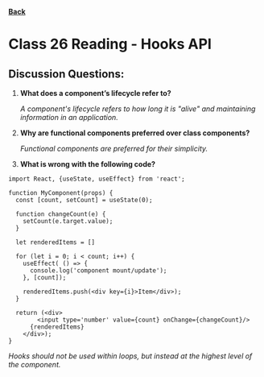 **[Back](https://clayton-jones.github.io/reading-notes/)**

# Class 26 Reading - Hooks API  

## Discussion Questions:  
  
1. **What does a component’s lifecycle refer to?**  

    *A component's lifecycle refers to how long it is "alive" and maintaining information in an application.*  

2. **Why are functional components preferred over class components?**  

    *Functional components are preferred for their simplicity.*  

3. **What is wrong with the following code?**  

```JS
import React, {useState, useEffect} from 'react'; 
   
function MyComponent(props) {
  const [count, setCount] = useState(0); 
     
  function changeCount(e) {
    setCount(e.target.value); 
  }
     
  let renderedItems = []
     
  for (let i = 0; i < count; i++) {
    useEffect( () => {
      console.log('component mount/update'); 
    }, [count]); 
       
    renderedItems.push(<div key={i}>Item</div>); 
  }
     
  return (<div>
    	<input type='number' value={count} onChange={changeCount}/>
      {renderedItems}
    </div>);
}
```

  *Hooks should not be used within loops, but instead at the highest level of the component.*




